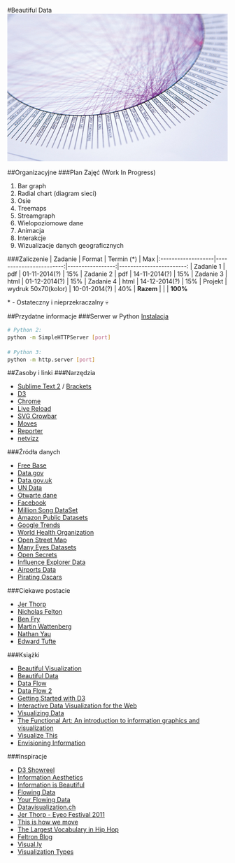 #Beautiful Data
![Title image](https://github.com/kgolinski/beautiful-data/raw/master/img/tempImage.jpg)

##Organizacyjne
###Plan Zajęć (Work In Progress)
1. Bar graph
2. Radial chart (diagram sieci)
3. Osie
4. Treemaps
5. Streamgraph
6. Wielopoziomowe dane
7. Animacja
8. Interakcje
9. Wizualizacje danych geograficznych

###Zaliczenie
| Zadanie            | Format                  | Termin (*)       | Max
|:-------------------|------------------------:|-----------------:|------------------------: 
| Zadanie 1          | pdf                     | 01-11-2014(?)    | 15%
| Zadanie 2          | pdf                     | 14-11-2014(?)    | 15%
| Zadanie 3          | html                    | 01-12-2014(?)    | 15%
| Zadanie 4          | html                    | 14-12-2014(?)    | 15%
| Projekt            | wydruk 50x70(kolor)     | 10-01-2014(?)    | 40%
| __Razem__          |                         |                  | __100%__

\* - Ostateczny i nieprzekraczalny :skull:

##Przydatne informacje
###Serwer w Python
[Instalacja](https://www.python.org/downloads)

```bash
# Python 2:
python -m SimpleHTTPServer [port]

# Python 3:
python -m http.server [port]
```

##Zasoby i linki
###Narzędzia
* [Sublime Text 2](http://www.sublimetext.com/2) / [Brackets](http://brackets.io)
* [D3](http://d3js.org)
* [Chrome](http://www.google.com/intl/en/chrome/browser)
* [Live Reload](http://feedback.livereload.com/knowledgebase/articles/67441-how-do-i-start-using-livereload)
* [SVG Crowbar](http://nytimes.github.io/svg-crowbar)
* [Moves](http://moves-app.com)
* [Reporter](http://www.reporter-app.com)
* [netvizz](https://apps.facebook.com/netvizz)

###Źródła danych
* [Free Base](http://www.freebase.com)
* [Data.gov](http://www.data.gov)
* [Data.gov.uk](http://data.gov.uk)
* [UN Data](http://data.un.org)
* [Otwarte dane](http://otwartedane.pl)
* [Facebook](http://www.facebook.com/help/405183566203254)
* [Million Song DataSet](http://labrosa.ee.columbia.edu/millionsong)
* [Amazon Public Datasets](http://aws.amazon.com/publicdatasets)
* [Google Trends](http://www.google.com/trends)
* [World Health Organization](http://www.who.int/research/en)
* [Open Street Map](http://www.openstreetmap.org/export)
* [Many Eyes Datasets](http://www-958.ibm.com/software/analytics/manyeyes/datasets)
* [Open Secrets](http://www.opensecrets.org/resources/create/data.php)
* [Influence Explorer Data](http://data.influenceexplorer.com/bulk)
* [Airports Data](http://ourairports.com/data)
* [Pirating Oscars](http://waxy.org/2008/02/pirating_the_20_2)

###Ciekawe postacie
* [Jer Thorp](http://blog.blprnt.com)
* [Nicholas Felton](http://feltron.com)
* [Ben Fry](http://benfry.com)
* [Martin Wattenberg](http://www.bewitched.com)
* [Nathan Yau](http://flowingdata.com/about-nathan)
* [Edward Tufte](http://www.edwardtufte.com)

###Książki
* [Beautiful Visualization](http://www.amazon.com/Beautiful-Visualization-Looking-through-Practice/dp/1449379869)
* [Beautiful Data](http://www.amazon.com/Beautiful-Data-Stories-Elegant-Solutions/dp/0596157118)
* [Data Flow](http://www.amazon.com/data-design-graphique-visualisation-dinformation/dp/2878113330)
* [Data Flow 2](http://www.amazon.com/Data-Flow-Visualizing-Information-Graphic/dp/3899552784)
* [Getting Started with D3](http://www.amazon.com/Getting-Started-D3-Mike-Dewar/dp/1449328792)
* [Interactive Data Visualization for the Web](http://www.amazon.com/Interactive-Data-Visualization-Scott-Murray/dp/1449339735)
* [Visualizing Data](http://www.amazon.com/Visualizing-Data-Explaining-Processing-Environment/dp/0596514557)
* [The Functional Art: An introduction to information graphics and visualization](http://www.amazon.com/Functional-Art-introduction-information-visualization/dp/0321834739)
* [Visualize This](http://www.amazon.com/Visualize-This-FlowingData-Visualization-Statistics/dp/0470944889)
* [Envisioning Information](http://www.amazon.com/Envisioning-Information-Edward-R-Tufte/dp/0961392118)

###Inspiracje
* [D3 Showreel](https://vimeo.com/29862153)
* [Information Aesthetics](http://infosthetics.com)
* [Information is Beautiful](http://www.informationisbeautiful.net)
* [Flowing Data](http://flowingdata.com)
* [Your Flowing Data](http://your.flowingdata.com)
* [Datavisualization.ch](http://selection.datavisualization.ch)
* [Jer Thorp - Eyeo Festival 2011](http://vimeo.com/35300280)
* [This is how we move](http://vimeo.com/99614610)
* [The Largest Vocabulary in Hip Hop](http://rappers.mdaniels.com.s3-website-us-east-1.amazonaws.com)
* [Feltron Blog](http://feltron.tumblr.com)
* [Visual.ly](http://blog.visual.ly)
* [Visualization Types](http://guides.library.duke.edu/vis_types)